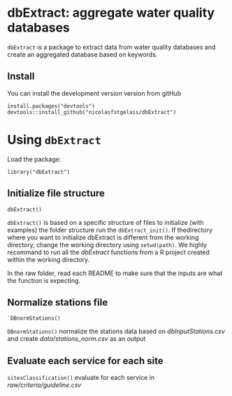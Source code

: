 # dbExtract: aggregate water quality databases
 `dbExtract` is a package to extract data from water quality databases and create an aggregated database based on keywords.

 ## Install

 You can install the development version version from gitHub

 ```{r eval=FALSE}
 install.packages("devtools")
 devtools::install_github("nicolasfstgelais/dbExtract")
 ```
 # Using `dbExtract`

 Load the package:

 ```{r}
 library("dbExtract")
 ```
## Initialize  file structure
 ```{r}
 dbExtract()
 ```
`dbExtract()` is based on a specific structure of files to initialize (with examples) the folder structure run the `dbExtract_init()`.
If thedirectory where you want to initialize dbExtract is different from the working directory, change the working directory using `setwd(path)`. We highly recommand to run all the *dbExtract* functions from a R project created within the working directory.  

In the raw folder, read each README to make sure that the inputs are what the function is expecting.

## Normalize stations file
 ```{r}
`DBnormStations()
 ``` 
 
 `DBnormStations()`  normalize the stations data based on *dbInputStations.csv* and create *data/stations_norm.csv* as an output

## Evaluate each service for each site
`sitesClassification()` evaluate for each service in *raw/criteria/guideline.csv*
